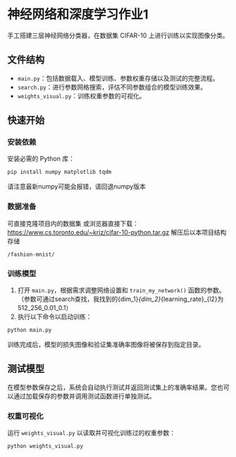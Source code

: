 # 神经网络和深度学习作业1
手工搭建三层神经网络分类器，在数据集 CIFAR-10 上进行训练以实现图像分类。

## 文件结构
- `main.py`：包括数据载入、模型训练、参数权重存储以及测试的完整流程。
- `search.py`：进行参数网格搜索，评估不同参数组合的模型训练效果。
- `weights_visual.py`：训练权重参数的可视化。

## 快速开始

### 安装依赖

安装必需的 Python 库：

```bash
pip install numpy matplotlib tqdm
```
请注意最新numpy可能会报错，请回退numpy版本
### 数据准备
可直接克隆项目内的数据集
或浏览器直接下载：
https://www.cs.toronto.edu/~kriz/cifar-10-python.tar.gz
解压后以本项目结构存储

```
/fashion-mnist/
```

### 训练模型

1. 打开 `main.py`，根据需求调整网络设置和 `train_my_network()` 函数的参数。（参数可通过search查找，我找到的{dim_1}_{dim_2}_{learning_rate}_{l2}为512_256_0.01_0.1）
2. 执行以下命令以启动训练：

```bash
python main.py
```

训练完成后，模型的损失图像和验证集准确率图像将被保存到指定目录。

## 测试模型

在模型参数保存之后，系统会自动执行测试并返回测试集上的准确率结果。您也可以通过加载保存的参数并调用测试函数进行单独测试。

### 权重可视化

运行 `weights_visual.py` 以读取并可视化训练过的权重参数：

```bash
python weights_visual.py
```
